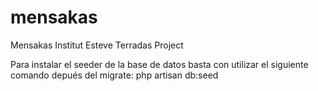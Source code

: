 # mensakas
Mensakas Institut Esteve Terradas Project

Para instalar el seeder de la base de datos basta con utilizar el siguiente comando depués del migrate:
php artisan db:seed
